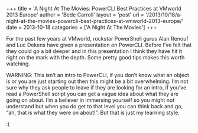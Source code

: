 +++
title = 'A Night At The Movies: PowerCLI Best Practices at VMworld 2013 Europe'
author = 'Bede Carroll'
layout = 'post'
url = '/2013/10/18/a-night-at-the-movies-powercli-best-practices-at-vmworld-2013-europe/'
date = 2013-10-18
categories = ['A Night At The Movies']
+++

For the past few years at VMworld, rockstar PowerShell gurus Alan Renouf and
Luc Dekens have given a presentation on PowerCLI. Before I’ve felt that they
could go a bit deeper and in this presentation I think they have hit it right
on the mark with the depth. Some pretty good tips makes this worth watching.

WARNING: This isn’t an intro to PowerCLI, if you don’t know what an object is
or you are just starting out then this might be a bit overwhelming. I’m not
sure why they ask people to leave if they are looking for an intro, if you’ve
read a PowerShell script you can get a vague idea about what they are going
on about. I’m a believer in immersing yourself so you might not understand
but when you do get to that level you can think back and go, “ah, that is
what they were on about!”. But that is just my learning style.

:(
